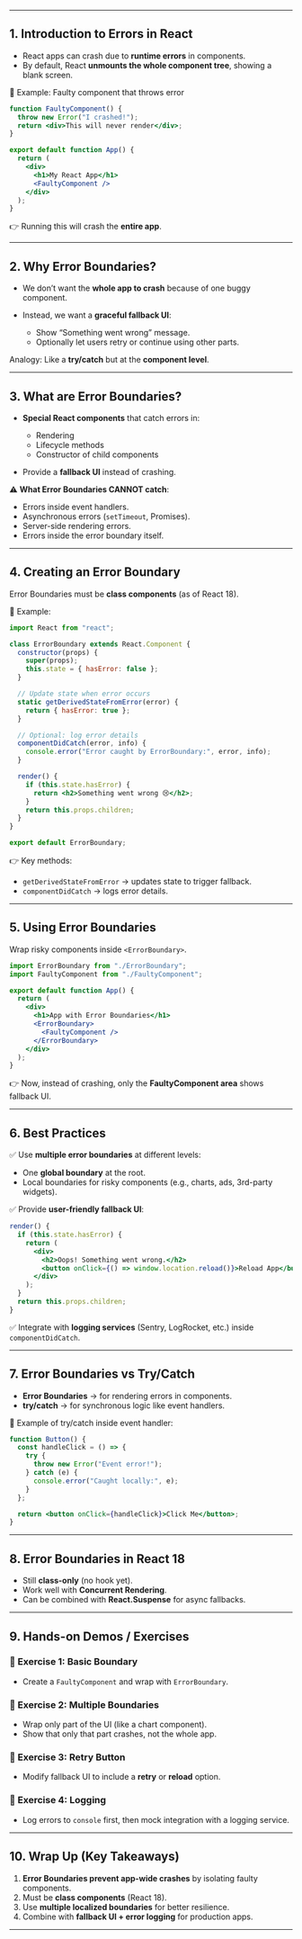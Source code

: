 
---

## 1. Introduction to Errors in React

* React apps can crash due to **runtime errors** in components.
* By default, React **unmounts the whole component tree**, showing a blank screen.

🔹 Example: Faulty component that throws error

```jsx
function FaultyComponent() {
  throw new Error("I crashed!");
  return <div>This will never render</div>;
}

export default function App() {
  return (
    <div>
      <h1>My React App</h1>
      <FaultyComponent />
    </div>
  );
}
```

👉 Running this will crash the **entire app**.

---

## 2. Why Error Boundaries?

* We don’t want the **whole app to crash** because of one buggy component.
* Instead, we want a **graceful fallback UI**:

  * Show “Something went wrong” message.
  * Optionally let users retry or continue using other parts.

Analogy: Like a **try/catch** but at the **component level**.

---

## 3. What are Error Boundaries?

* **Special React components** that catch errors in:

  * Rendering
  * Lifecycle methods
  * Constructor of child components
* Provide a **fallback UI** instead of crashing.

⚠️ **What Error Boundaries CANNOT catch**:

* Errors inside event handlers.
* Asynchronous errors (`setTimeout`, Promises).
* Server-side rendering errors.
* Errors inside the error boundary itself.

---

## 4. Creating an Error Boundary

Error Boundaries must be **class components** (as of React 18).

🔹 Example:

```jsx
import React from "react";

class ErrorBoundary extends React.Component {
  constructor(props) {
    super(props);
    this.state = { hasError: false };
  }

  // Update state when error occurs
  static getDerivedStateFromError(error) {
    return { hasError: true };
  }

  // Optional: log error details
  componentDidCatch(error, info) {
    console.error("Error caught by ErrorBoundary:", error, info);
  }

  render() {
    if (this.state.hasError) {
      return <h2>Something went wrong 😢</h2>;
    }
    return this.props.children;
  }
}

export default ErrorBoundary;
```

👉 Key methods:

* `getDerivedStateFromError` → updates state to trigger fallback.
* `componentDidCatch` → logs error details.

---

## 5. Using Error Boundaries

Wrap risky components inside `<ErrorBoundary>`.

```jsx
import ErrorBoundary from "./ErrorBoundary";
import FaultyComponent from "./FaultyComponent";

export default function App() {
  return (
    <div>
      <h1>App with Error Boundaries</h1>
      <ErrorBoundary>
        <FaultyComponent />
      </ErrorBoundary>
    </div>
  );
}
```

👉 Now, instead of crashing, only the **FaultyComponent area** shows fallback UI.

---

## 6. Best Practices

✅ Use **multiple error boundaries** at different levels:

* One **global boundary** at the root.
* Local boundaries for risky components (e.g., charts, ads, 3rd-party widgets).

✅ Provide **user-friendly fallback UI**:

```jsx
render() {
  if (this.state.hasError) {
    return (
      <div>
        <h2>Oops! Something went wrong.</h2>
        <button onClick={() => window.location.reload()}>Reload App</button>
      </div>
    );
  }
  return this.props.children;
}
```

✅ Integrate with **logging services** (Sentry, LogRocket, etc.) inside `componentDidCatch`.

---

## 7. Error Boundaries vs Try/Catch

* **Error Boundaries** → for rendering errors in components.
* **try/catch** → for synchronous logic like event handlers.

🔹 Example of try/catch inside event handler:

```jsx
function Button() {
  const handleClick = () => {
    try {
      throw new Error("Event error!");
    } catch (e) {
      console.error("Caught locally:", e);
    }
  };

  return <button onClick={handleClick}>Click Me</button>;
}
```

---

## 8. Error Boundaries in React 18

* Still **class-only** (no hook yet).
* Work well with **Concurrent Rendering**.
* Can be combined with **React.Suspense** for async fallbacks.

---

## 9. Hands-on Demos / Exercises

### 📝 Exercise 1: Basic Boundary

* Create a `FaultyComponent` and wrap with `ErrorBoundary`.

### 📝 Exercise 2: Multiple Boundaries

* Wrap only part of the UI (like a chart component).
* Show that only that part crashes, not the whole app.

### 📝 Exercise 3: Retry Button

* Modify fallback UI to include a **retry** or **reload** option.

### 📝 Exercise 4: Logging

* Log errors to `console` first, then mock integration with a logging service.

---

## 10. Wrap Up (Key Takeaways)

1. **Error Boundaries prevent app-wide crashes** by isolating faulty components.
2. Must be **class components** (React 18).
3. Use **multiple localized boundaries** for better resilience.
4. Combine with **fallback UI + error logging** for production apps.

---

